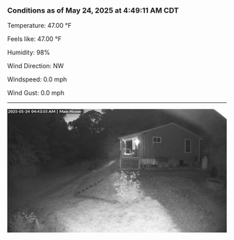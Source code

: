 ### Conditions as of May 24, 2025 at 4:49:11 AM CDT 

Temperature: 47.00 &deg;F

Feels like: 47.00 &deg;F

Humidity: 98%

Wind Direction: NW

Windspeed: 0.0 mph

Wind Gust: 0.0 mph

---

<img src="./images/latest.jpeg"/>

